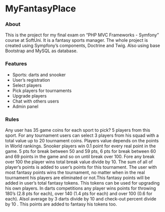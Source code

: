 # MyFantasyPlace

### About

This is the project for my final exam on “PHP MVC Frameworks - Symfony” course at SoftUni. It is a fantasy sports manager. The whole project is created using Sympfony’s components, Doctrine and Twig. Also using base Bootstrap and MySQL as database.  


### Features

- Sports: darts and snooker
- User’s registration </br>
- Select players </br>
- Pick players for tournaments </br>
- Upgrade players </br>
- Chat with others users </br>
- Admin panel </br>


### Rules

Any user has 35 game coins for each sport  to pick? 5 players from this sport. For any tournament users can select 3 players from his squad with а total value up to 20 tournament coins. Players value depends on the points in World rankings. 
Snooker players win 0.1 point for every real point in the game. 5 pts for break between 50 and 59 pts, 6 pts for break between 60 and 69 points in the game and so on until break over 100. Fore any break over 100 the player wins total break value divide by 10. The sum of all of player’s points is added to user’s points for this tournament. The user with most fantasy points wins the tournament, no matter when in the real tournament his players are eliminated or not.This fantasy points will be added in user’s total fantasy tokens. This tokens can be used for upgrading his own players. 
In darts competitions any player wins points for throwing 180’s (2.8 pts for each), over 140 (1.4 pts for each) and over 100 (0.6 for each). Alsol average by 3 darts divide by 10 and check-out percent divide by 10 . This points are added to fantasy his tokens too.
